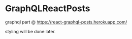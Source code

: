 # GraphQLReactPosts


graphql part @ https://react-graphql-posts.herokuapp.com/

styling will be done later.
